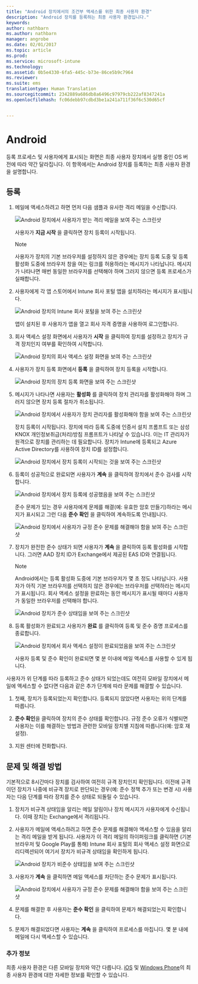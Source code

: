 ```yaml
---
title: "Android 장치에서의 조건부 액세스를 위한 최종 사용자 환경"
description: "Android 장치를 등록하는 최종 사용자 환경입니다."
keywords: 
author: nathbarn
ms.author: nathbarn
manager: angrobe
ms.date: 02/01/2017
ms.topic: article
ms.prod: 
ms.service: microsoft-intune
ms.technology: 
ms.assetid: 0b5e4330-6fa5-445c-b73e-86ce5b9c7964
ms.reviewer: 
ms.suite: ems
translationtype: Human Translation
ms.sourcegitcommit: 2342889a686db8a6496c97979cb222af8347241a
ms.openlocfilehash: fc06debb97cdbd3be1a241a711f36f6c530d65cf


---
```


# <a name="android"></a>Android

등록 프로세스 및 사용자에게 표시되는 화면은 최종 사용자 장치에서 실행 중인 OS 버전에 따라 약간 달라집니다. 이 항목에서는 Android 장치를 등록하는 최종 사용자 환경을 설명합니다.

## <a name="enrolling"></a>등록

1.  메일에 액세스하려고 하면 먼저 다음 샘플과 유사한 격리 메일을 수신합니다.

    ![Android 장치에서 사용자가 받는 격리 메일을 보여 주는 스크린샷](./media/ProtectEmail/EUX-Android-quarantine-Email.png)

    사용자가 **지금 시작** 을 클릭하면 장치 등록이 시작됩니다.

    > [!NOTE]
    > 사용자가 장치의 기본 브라우저를 설정하지 않은 경우에는 장치 등록 도중 및 등록 활성화 도중에 브라우저 창을 여는 링크를 허용하라는 메시지가 나타납니다. 메시지가 나타나면 매번 동일한 브라우저를 선택해야 하며 그러지 않으면 등록 프로세스가 실패합니다.

2.  사용자에게 각 앱 스토어에서 Intune 회사 포털 앱을 설치하라는 메시지가 표시됩니다.

    ![Android 장치의 Intune 회사 포털을 보여 주는 스크린샷](./media/ProtectEmail/EUX-Android-Portal.png)

    앱이 설치된 후 사용자가 앱을 열고 회사 자격 증명을 사용하여 로그인합니다.

3.  회사 액세스 설정 화면에서 사용자가 **시작** 을 클릭하여 장치를 설정하고 장치가 규격 장치인지 여부를 확인하여 시작합니다.

    ![Android 장치의 회사 액세스 설정 화면을 보여 주는 스크린샷](./media/ProtectEmail/EUX-Android-company-Access-Setup.PNG)

4.  사용자가 장치 등록 화면에서 **등록** 을 클릭하여 장치 등록을 시작합니다.

    ![Android 장치의 장치 등록 화면을 보여 주는 스크린샷](./media/ProtectEmail/EUX-Android-device-Enroll.png)

5.  메시지가 나타나면 사용자는 **활성화** 를 클릭하여 장치 관리자를 활성화해야 하며 그러지 않으면 장치 등록 절차가 취소됩니다.

    ![Android 장치에서 사용자가 장치 관리자를 활성화해야 함을 보여 주는 스크린샷](./media/ProtectEmail/EUX-Android-activate-DeviceAdmin.PNG)

    장치 등록이 시작됩니다. 장치에 따라 등록 도중에 인증서 설치 프롬프트 또는 삼성 KNOX 개인정보취급(처리)방침 프롬프트가 나타날 수 있습니다. 이는 IT 관리자가 원격으로 장치를 관리하는 데 필요합니다. 장치가 Intune에 등록되고 Azure Active Directory를 사용하여 장치 ID를 설정합니다.

    ![Android 장치에서 장치 등록이 시작되는 것을 보여 주는 스크린샷](./media/ProtectEmail/EUX-Android-enrolling-Device.png)

6.  등록이 성공적으로 완료되면 사용자가 **계속** 을 클릭하여 장치에서 준수 검사를 시작합니다.

    ![Android 장치에서 장치 등록에 성공했음을 보여 주는 스크린샷](./media/ProtectEmail/EUX-Android-enroll-Success.png)

    준수 문제가 있는 경우 사용자에게 문제를 해결(예: 유효한 암호 만들기)하라는 메시지가 표시되고 그런 다음 **준수 확인** 을 클릭하여 계속하도록 안내됩니다.

    ![Android 장치에서 사용자가 규정 준수 문제를 해결해야 함을 보여 주는 스크린샷](./media/ProtectEmail/EUX-Android-resolve-Compliance-Issues.png)

7.  장치가 완전한 준수 상태가 되면 사용자가 **계속** 을 클릭하여 등록 활성화를 시작합니다. 그러면 AAD 장치 ID가 Exchange에서 제공된 EAS ID와 연결됩니다.

    > [!NOTE]
    > Android에서는 등록 활성화 도중에 기본 브라우저가 몇 초 정도 나타납니다. 사용자가 아직 기본 브라우저를 선택하지 않은 경우에는 브라우저를 선택하라는 메시지가 표시됩니다. 회사 액세스 설정을 완료하는 동안 메시지가 표시될 때마다 사용자가 동일한 브라우저를 선택해야 합니다.

    ![Android 장치가 준수 상태임을 보여 주는 스크린샷](./media/ProtectEmail/EUX-Android-compliance-Successful.PNG)

8.  등록 활성화가 완료되고 사용자가 **완료** 를 클릭하여 등록 및 준수 증명 프로세스를 종료합니다.

    ![Android 장치에서 회사 액세스 설정이 완료되었음을 보여 주는 스크린샷](./media/ProtectEmail/EUX-Android-all-Successful2.PNG)

    사용자 등록 및 준수 확인이 완료되면 몇 분 이내에 메일 액세스를 사용할 수 있게 됩니다.

사용자가 위 단계를 따라 등록하고 준수 상태가 되었는데도 여전히 모바일 장치에서 메일에 액세스할 수 없다면 다음과 같은 추가 단계에 따라 문제를 해결할 수 있습니다.

1.  첫째, 장치가 등록되었는지 확인합니다. 등록되지 않았다면 사용자는 위의 단계를 따릅니다.

2.   **준수 확인**을 클릭하여 장치의 준수 상태를 확인합니다. 규정 준수 오류가 식별되면 사용자는 이를 해결하는 방법과 관련한 모바일 장치별 지침에 따릅니다(예: 암호 재설정).

3.  지원 센터에 전화합니다.

## <a name="issues-and-solutions"></a>문제 및 해결 방법
기본적으로 8시간마다 장치를 검사하여 여전히 규격 장치인지 확인됩니다. 이전에 규격이던 장치가 나중에 비규격 장치로 판단되는 경우(예: 준수 정책 추가 또는 변경 시) 사용자는 다음 단계를 따라 장치를 준수 상태로 되돌릴 수 있습니다.

1.  장치가 비규격 상태임을 알리는 메일 알림이나 장치 메시지가 사용자에게 수신됩니다. 이때 장치는 Exchange에서 격리됩니다.

2.  사용자가 메일에 액세스하려고 하면 준수 문제를 해결해야 액세스할 수 있음을 알리는 격리 메일을 받게 됩니다. 사용자가 이 격리 메일의 하이퍼링크를 클릭하면 (기본 브라우저 및 Google Play를 통해) Intune 회사 포털의 회사 액세스 설정 화면으로 리디렉션되어 여기서 장치가 비규격 상태임을 확인하게 됩니다.

    ![Android 장치가 비준수 상태임을 보여 주는 스크린샷](./media/ProtectEmail/EUX-Android-outOfCompliance.png)

3.  사용자가 **계속** 을 클릭하면 메일 액세스를 차단하는 준수 문제가 표시됩니다.

    ![Android 장치에서 사용자가 규정 준수 문제를 해결해야 함을 보여 주는 스크린샷](./media/ProtectEmail/EUX-Android-resolve-Compliance-Issues.png)

4.  문제를 해결한 후 사용자는 **준수 확인** 을 클릭하여 문제가 해결되었는지 확인합니다.

5.  문제가 해결되었다면 사용자는 **계속** 을 클릭하여 프로세스를 마칩니다. 몇 분 내에 메일에 다시 액세스할 수 있습니다.

### <a name="where-to-go-from-here"></a>추가 정보
최종 사용자 환경은 다른 모바일 장치와 약간 다릅니다. [iOS](end-user-experience-conditional-access-ios.md) 및 [Windows Phone](end-user-experience-conditional-access-winphone.md)의 최종 사용자 환경에 대한 자세한 정보를 확인할 수 있습니다.



<!--HONumber=Jan17_HO1-->


